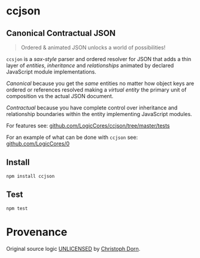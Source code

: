 ccjson
======

## Canonical Contractual JSON

> Ordered & animated JSON unlocks a world of possibilities!

`ccsjon` is a *sax-style* parser and ordered resolver for JSON that adds a thin layer of *entities*, *inheritance* and *relationships* animated by declared JavaScript module implementations.

*Canonical* because you get the *same* entities no matter how object keys are ordered or references resolved making a *virtual entity* the primary unit of composition vs the actual JSON document.

*Contractual* because you have complete control over inheritance and relationship boundaries within the entity implementing JavaScript modules.

For features see: [github.com/LogicCores/ccjson/tree/master/tests](https://github.com/LogicCores/ccjson/tree/master/tests)

For an example of what can be done with `ccjson` see: [github.com/LogicCores/0](https://github.com/LogicCores/0)


Install
-------

    npm install ccjson


Test
----

    npm test


Provenance
==========

Original source logic [UNLICENSED](http://unlicense.org/) by [Christoph Dorn](http://christophdorn.com).
